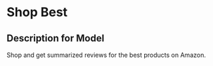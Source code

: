 # Shop Best

## Description for Model

Shop and get summarized reviews for the best products on Amazon.

